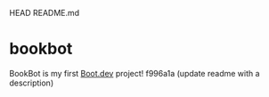 HEAD
README.md

# bookbot

BookBot is my first [Boot.dev](https://www.boot.dev) project!
f996a1a (update readme with a description)
